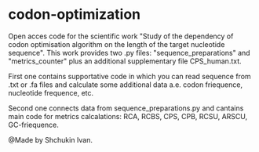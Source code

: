 # codon-optimization
Open acces code for the scientific work "Study of the dependency of codon optimisation algorithm on the length of the target nucleotide sequence".
This work provides two .py files: "sequence_preparations" and "metrics_counter" plus an additional supplementary file CPS_human.txt.

First one contains supportative code in which you can read sequence from .txt or .fa files and calculate
some additional data a.e. codon friequence, nucleotide frequence, etc. 

Second one connects data from sequence_preparations.py and cantains main code for metrics calcalations: RCA, RCBS, CPS, CPB, RCSU, ARSCU, GC-friequence. 


@Made by Shchukin Ivan. 
